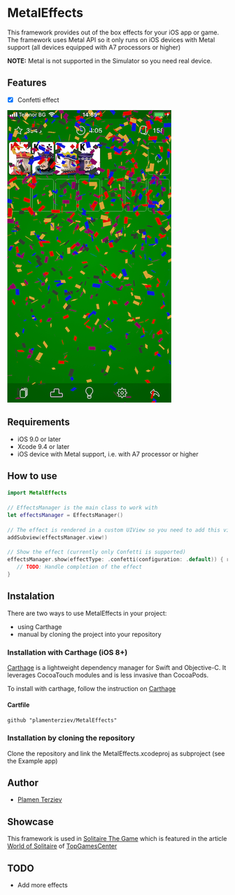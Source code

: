 # MetalEffects

This framework provides out of the box effects for your iOS app or game. The framework uses Metal API so it only runs on iOS devices with Metal support (all devices equipped with A7 processors or higher)

**NOTE:** Metal is not supported in the Simulator so you need real device.

## Features

- [x] Confetti effect

<p align="left" >
  <img src="confetti.png" title="Confetti" float=left>
</p>

## Requirements

- iOS 9.0 or later
- Xcode 9.4 or later
- iOS device with Metal support, i.e. with A7 processor or higher

## How to use

```swift
import MetalEffects

// EffectsManager is the main class to work with
let effectsManager = EffectsManager()

// The effect is rendered in a custom UIView so you need to add this view to your view hierarchy
addSubview(effectsManager.view!)

// Show the effect (currently only Confetti is supported)
effectsManager.show(effectType: .confetti(configuration: .default)) { result in
   // TODO: Handle completion of the effect
}
```

## Instalation

There are two ways to use MetalEffects in your project:
- using Carthage
- manual by cloning the project into your repository


### Installation with Carthage (iOS 8+)

[Carthage](https://github.com/Carthage/Carthage) is a lightweight dependency manager for Swift and Objective-C. It leverages CocoaTouch modules and is less invasive than CocoaPods.

To install with carthage, follow the instruction on [Carthage](https://github.com/Carthage/Carthage)

#### Cartfile
```
github "plamenterziev/MetalEffects"
```

### Installation by cloning the repository

Clone the repository and link the MetalEffects.xcodeproj as subproject (see the Example app)

## Author

- [Plamen Terziev](https://github.com/plamenterziev)

## Showcase

This framework is used in [Solitaire The Game](https://itunes.apple.com/us/app/solitaire-the-game/id1251359095?mt=8) which is featured in the article [World of Solitaire](https://topgamescenter.com/world-of-solitaire/) of [TopGamesCenter](https://topgamescenter.com)

## TODO

- Add more effects
